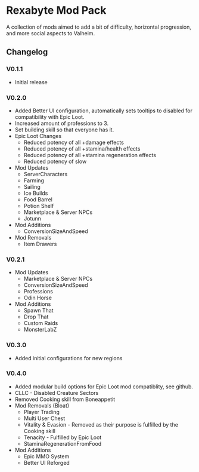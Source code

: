 # Rexabyte Mod Pack

A collection of mods aimed to add a bit of difficulty, horizontal progression, and more social aspects to Valheim.

## Changelog
### V0.1.1
* Initial release
### V0.2.0
* Added Better UI configuration, automatically sets tooltips to disabled for compatibility with Epic Loot.
* Increased amount of professions to 3.
* Set building skill so that everyone has it.
* Epic Loot Changes
    * Reduced potency of all +damage effects
    * Reduced potency of all +stamina/health effects
    * Reduced potency of all +stamina regeneration effects
    * Reduced potency of slow
* Mod Updates
    * ServerCharacters
    * Farming
    * Sailing
    * Ice Builds
    * Food Barrel
    * Potion Shelf
    * Marketplace & Server NPCs
    * Jotunn
* Mod Additions
    * ConversionSizeAndSpeed
* Mod Removals
    * Item Drawers
### V0.2.1
* Mod Updates
    * Marketplace & Server NPCs
    * ConversionSizeAndSpeed
    * Professions
    * Odin Horse
* Mod Additions
    * Spawn That
    * Drop That
    * Custom Raids
    * MonsterLabZ
### V0.3.0
* Added initial configurations for new regions
### V0.4.0
* Added modular build options for Epic Loot mod compatiblity, see github.
* CLLC - Disabled Creature Sectors
* Removed Cooking skill from Boneappetit
* Mod Removals (Bloat)
    * Player Trading
    * Multi User Chest
    * Vitality & Evasion - Removed as their purpose is fulfilled by the Cooking skill
    * Tenacity - Fulfilled by Epic Loot
    * StaminaRegenerationFromFood
* Mod Additions
    * Epic MMO System
    * Better UI Reforged